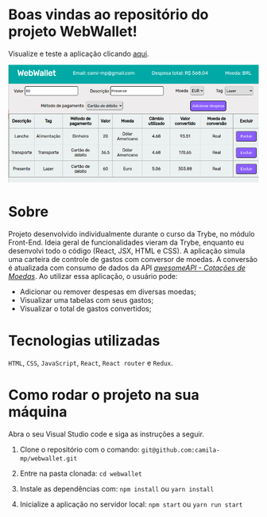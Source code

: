 # Boas vindas ao repositório do projeto WebWallet!

Visualize e teste a aplicação clicando <a href="https://camila-mp.github.io/webwallet">aqui</a>.

<img src="./src/print-webwallet.png">

# Sobre

Projeto desenvolvido individualmente durante o curso da Trybe, no módulo  Front-End. Ideia geral de funcionalidades vieram da Trybe, enquanto eu desenvolvi todo o código (React, JSX, HTML e CSS).
A aplicação simula uma carteira de controle de gastos com conversor de moedas. A conversão é atualizada com consumo de dados da API <a href="https://docs.awesomeapi.com.br/api-de-moedas"> *awesomeAPI - Cotações de Moedas*</a>. Ao utilizar essa aplicação, o usuário pode:

- Adicionar ou remover despesas em diversas moedas;
- Visualizar uma tabelas com seus gastos;
- Visualizar o total de gastos convertidos;

# Tecnologias utilizadas

`HTML`, `CSS`, `JavaScript`, `React`, `React router` e `Redux`.

# Como rodar o projeto na sua máquina

Abra o seu Visual Studio code e siga as instruções a seguir.

1. Clone o repositório com o comando:
`git@github.com:camila-mp/webwallet.git`

2. Entre na pasta clonada:
`cd webwallet`

3. Instale as dependências com:
`npm install` ou `yarn install`

4. Inicialize a aplicação no servidor local:
`npm start` ou `yarn run start`
